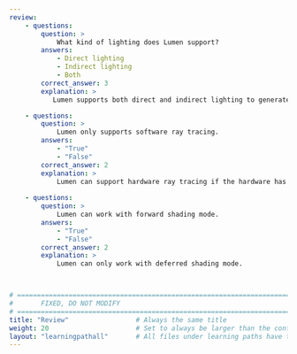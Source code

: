 ```yaml
---
review:
    - questions:
        question: >
            What kind of lighting does Lumen support?
        answers:
            - Direct lighting
            - Indirect lighting
            - Both
        correct_answer: 3                    
        explanation: >
           Lumen supports both direct and indirect lighting to generate the best indoor lighting quality.

    - questions:
        question: >
            Lumen only supports software ray tracing.
        answers:
            - "True"
            - "False"
        correct_answer: 2                    
        explanation: >
            Lumen can support hardware ray tracing if the hardware has ray tracing feature.
               
    - questions:
        question: >
            Lumen can work with forward shading mode.
        answers:
            - "True"
            - "False"
        correct_answer: 2                    
        explanation: >
            Lumen can only work with deferred shading mode.



# ================================================================================
#       FIXED, DO NOT MODIFY
# ================================================================================
title: "Review"                 # Always the same title
weight: 20                      # Set to always be larger than the content in this path
layout: "learningpathall"       # All files under learning paths have this same wrapper
---
```

